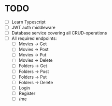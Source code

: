 # TODO
- [ ] Learn Typescript
- [ ] JWT auth middleware
- [ ] Database service covering all CRUD-operations
- [ ] All required endpoints: 
    - [ ] Movies -> Get
    - [ ] Movies -> Post
    - [ ] Movies -> Put
    - [ ] Movies -> Delete
    - [ ] Folders -> Get
    - [ ] Folders -> Post
    - [ ] Folders -> Put
    - [ ] Folders -> Delete
    - [ ] Login
    - [ ] Register
    - [ ] /me